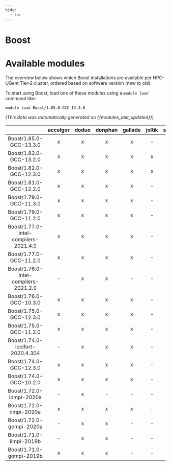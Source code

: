 ```yaml
---
hide:
  - toc
---
```


Boost
=====

# Available modules


The overview below shows which Boost installations are available per HPC-UGent Tier-2 cluster, ordered based on software version (new to old).

To start using Boost, load one of these modules using a `module load` command like:

```shell
module load Boost/1.85.0-GCC-13.3.0
```

*(This data was automatically generated on {{modules_last_updated}})*  

| |accelgor|doduo|donphan|gallade|joltik|shinx|skitty|
| :---: | :---: | :---: | :---: | :---: | :---: | :---: | :---: |
|Boost/1.85.0-GCC-13.3.0|x|x|x|x|-|x|x|
|Boost/1.83.0-GCC-13.2.0|x|x|x|x|x|x|x|
|Boost/1.82.0-GCC-12.3.0|x|x|x|x|x|x|x|
|Boost/1.81.0-GCC-12.2.0|x|x|x|x|-|x|-|
|Boost/1.79.0-GCC-11.3.0|x|x|x|x|-|-|-|
|Boost/1.79.0-GCC-11.2.0|x|x|x|x|-|-|-|
|Boost/1.77.0-intel-compilers-2021.4.0|x|x|x|x|-|-|-|
|Boost/1.77.0-GCC-11.2.0|x|x|x|x|-|-|-|
|Boost/1.76.0-intel-compilers-2021.2.0|-|x|x|-|-|-|-|
|Boost/1.76.0-GCC-10.3.0|x|x|x|x|-|-|-|
|Boost/1.75.0-GCC-12.3.0|x|x|x|x|-|x|x|
|Boost/1.75.0-GCC-11.2.0|x|x|x|x|-|-|-|
|Boost/1.74.0-iccifort-2020.4.304|-|x|x|x|-|-|-|
|Boost/1.74.0-GCC-12.3.0|x|x|x|x|-|x|x|
|Boost/1.74.0-GCC-10.2.0|x|x|x|x|-|-|-|
|Boost/1.72.0-iompi-2020a|-|x|-|-|-|-|-|
|Boost/1.72.0-iimpi-2020a|x|x|x|x|-|-|-|
|Boost/1.72.0-gompi-2020a|-|x|x|-|-|-|-|
|Boost/1.71.0-iimpi-2019b|-|x|x|-|-|-|-|
|Boost/1.71.0-gompi-2019b|x|x|x|-|-|-|-|
